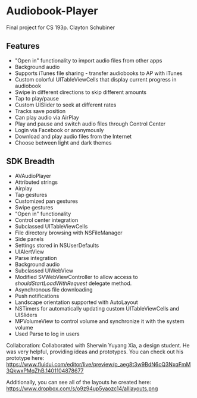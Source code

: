 Audiobook-Player
================

Final project for CS 193p. 
Clayton Schubiner

## Features 
- "Open in" functionality to import audio files from other apps
- Background audio
- Supports iTunes file sharing - transfer audiobooks to AP with iTunes
- Custom colorful UITableViewCells that display current progress in audiobook
- Swipe in different directions to skip different amounts
- Tap to play/pause
- Custom UISlider to seek at different rates
- Tracks save position
- Can play audio via AirPlay
- Play and pause and switch audio files through Control Center
- Login via Facebook or anonymously
- Download and play audio files from the Internet
- Choose between light and dark themes

## SDK Breadth
- AVAudioPlayer
- Attributed strings
- Airplay
- Tap gestures
- Customized pan gestures
- Swipe gestures
- "Open in" functionality
- Control center integration
- Subclassed UITableViewCells
- File directory browsing with NSFileManager
- Side panels
- Settings stored in NSUserDefaults
- UIAlertView 
- Parse integration
- Background audio
- Subclassed UIWebView
- Modified SVWebViewController to allow access to _shouldStartLoadWithRequest_ delegate method.
- Asynchronous file downloading
- Push notifications
- Landscape orientation supported with AutoLayout
- NSTimers for automatically updating custom UITableViewCells and UISliders
- MPVolumeView to control volume and synchronize it with the system volume
- Used Parse to log in users

Collaboration:
Collaborated with Sherwin Yuyang Xia, a design student. He was very helpful, providing ideas and prototypes. You can check out his prototype here:
https://www.fluidui.com/editor/live/preview/p_aeg8t3w9BdN6cQ3NxqFmM3QkwxPMqZhB.1401104878677

Additionally, you can see all of the layouts he created here:
https://www.dropbox.com/s/o9z94up5yaozc14/alllayouts.png
